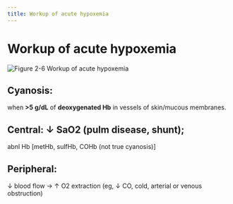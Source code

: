 ```yaml
---
title: Workup of acute hypoxemia
---
```

# Workup of acute hypoxemia

![Figure 2-6 Workup of acute hypoxemia](https://i.imgur.com/16LVuul.png)

## Cyanosis:
when **>5 g/dL** of **deoxygenated Hb** in vessels of skin/mucous membranes.

## Central: ↓ SaO2 (pulm disease, shunt);
abnl Hb [metHb, sulfHb, COHb (not true cyanosis)]

## Peripheral:
↓ blood flow → ↑ O2 extraction (eg, ↓ CO, cold, arterial or venous obstruction)
